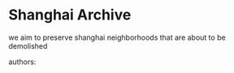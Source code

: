 # Shanghai Archive

we aim to preserve shanghai neighborhoods that are about to be demolished

authors:
